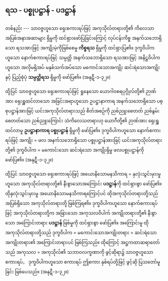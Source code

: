 ## ရသ - ပစ္စုပဋ္ဌာန် - ပဒဋ္ဌာန်

တစ်နည်း --- သာဝဇ္ဇဟူသော ရှေးစကားရပ်ဖြင့် အကုသိုလ်တရားတို့၏ ကိလေသာ အပြစ်အနာအဆာများ ရှိမှုကို ထင်ရှားဖော်ပြခြင်းကြောင့် လုပ်ငန်းကိစ္စ အနက်သဘောရှိသော ရသအားဖြင့် အကျိုးမဲ့ကိုဖြစ်စေမှု **ကိစ္စရသ** ရှိမှုကို ထင်ရှားပြ၏။ 
ဒုက္ခဝိပါကဟူသော နောက်စကားရပ်ဖြင့် သမ္ပတ္တိ အနက်သဘောရှိသော ရသအားဖြင့် အနိဋ္ဌဝိပါကဟူသော အလိုမရှိအပ် မနှစ်သက်အပ်သော မကောင်းသောအကျိုး ဆင်းရဲသောအကျိုးနှင့် ပြည့်စုံပုံ **သမ္ပတ္တိရသ** ရှိမှုကို ဖော်ပြ၏။ (အနုဋီ-၁-၃၂။)

ထို့ပြင် သာဝဇ္ဇဟူသော ရှေးစကားရပ်ဖြင့် ရှုနေသော ယောဂါဝစရပုဂ္ဂိုလ်တို့၏ ဉာဏ်အား ရှေးရှူထင်လာသော အခြင်းအရာဟူသော ဥပဋ္ဌာနာကာရ အနက်သဘောရှိသော ပစ္စုပဋ္ဌာန်အားဖြင့် ယင်းအကုသိုလ်တရားသည် စိတ်အစဉ်ကို ညစ်ညူးစေတတ် ညစ်နွမ်းစေတတ်သော ညစ်ညူးကြောင်း သံကိလေသတရားဟု ယောဂီတို့၏ ဉာဏ်အား ရှေးရှူထင်လာမှု **ဥပဋ္ဌာနာကာရ ပစ္စုပဋ္ဌာန်** ရှိမှုကို ဖော်ပြ၏။ 
ဒုက္ခဝိပါကဟူသော နောက်စကားရပ်ဖြင့် အကျိုး = ဖလ အနက်သဘောရှိသော ပစ္စုပဋ္ဌာန်အားဖြင့် ယင်းအကုသိုလ်တရားတို့၏ ဒုက္ခဝိပါက = မကောင်းသော ဆင်းရဲသော အကျိုးရှိမှု ဖလပစ္စုပဋ္ဌာန်ကို ဖော်ပြ၏။ (အနုဋီ-၁-၃၂။)

ထို့ပြင် သာဝဇ္ဇဟူသော ရှေးစကားရပ်ဖြင့် အယောနိသောမနသိကာရ = နှလုံးသွင်းမှားမှုဟူသော အကုသိုလ်တရားတို့၏ နီးစွာသောအကြောင်း **ပဒဋ္ဌာန်**ကို ထင်ရှားစွာ ဖော်ပြ၏။ 
ထိုနှလုံးသွင်းမှားမှု အယောနိသောမနသိကာရကြောင့်ပင် ထိုအကုသိုလ်တရားတို့သည် အပြစ်ရှိသော အကုသိုလ်တရားတို့ ဖြစ်ကြရ၏။ 
ဒုက္ခဝိပါကဟူသော နောက်စကားရပ်ဖြင့် အကုသိုလ်တရားတို့က အခြားသော အကုသလဝိပါက် အကျိုးတရားတို့၏ နီးစွာသော အကြောင်းတရား **ပဒဋ္ဌာန်** ဖြစ်မှုကို ထင်ရှားစွာ ဖော်ပြ၏။ 
အကြောင်းမူ ထိုအကုသိုလ်တရားတို့သည် ဒုက္ခဝိပါက = မကောင်းသောအကျိုးတရား = ဆင်းရဲသော အကျိုးတရား၏ အကြောင်းတရားပင် ဖြစ်ကြသည်။ 
ထိုကြောင့် အဋ္ဌကထာဆရာတော်သည် အကုသလ = အကုသိုလ်၏ သဘာဝလက္ခဏာကို ဖွင့်ဆိုရာ၌ သာဝဇ္ဇဟူသော စကားရပ်， ဒုက္ခဝိပါကဟူသော စကားရပ် ဤစကား နှစ်ရပ်တို့ဖြင့် ဖွင့်ဆို ပြသတော်မူခြင်း ဖြစ်ပေသည်။
<r>(အနုဋီ-၁-၃၂။)</r>